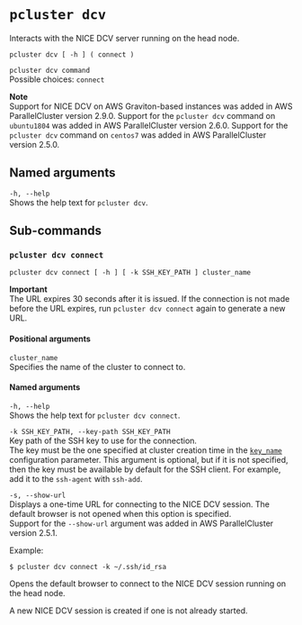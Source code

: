 # `pcluster dcv`<a name="pcluster.dcv"></a>

Interacts with the NICE DCV server running on the head node\.

```
pcluster dcv [ -h ] ( connect )
```

`pcluster dcv command`  
Possible choices: `connect`

**Note**  
Support for NICE DCV on AWS Graviton\-based instances was added in AWS ParallelCluster version 2\.9\.0\. Support for the `pcluster dcv` command on `ubuntu1804` was added in AWS ParallelCluster version 2\.6\.0\. Support for the `pcluster dcv` command on `centos7` was added in AWS ParallelCluster version 2\.5\.0\.

## Named arguments<a name="pcluster.dcv.namedarg"></a>

`-h, --help`  
Shows the help text for `pcluster dcv`\.

## Sub\-commands<a name="pcluster-dcv-subcommands"></a>

### `pcluster dcv connect`<a name="pcluster-dcv-connect"></a>

```
pcluster dcv connect [ -h ] [ -k SSH_KEY_PATH ] cluster_name
```

**Important**  
The URL expires 30 seconds after it is issued\. If the connection is not made before the URL expires, run `pcluster dcv connect` again to generate a new URL\.

#### Positional arguments<a name="pcluster.dcv.connect.arg"></a>

`cluster_name`  
Specifies the name of the cluster to connect to\.

#### Named arguments<a name="pcluster.dcv.connect.namedarg"></a>

`-h, --help`  
Shows the help text for `pcluster dcv connect`\.

`-k SSH_KEY_PATH, --key-path SSH_KEY_PATH`  
Key path of the SSH key to use for the connection\.  
The key must be the one specified at cluster creation time in the [`key_name`](cluster-definition.md#key-name) configuration parameter\. This argument is optional, but if it is not specified, then the key must be available by default for the SSH client\. For example, add it to the `ssh-agent` with `ssh-add`\.

`-s, --show-url`  
Displays a one\-time URL for connecting to the NICE DCV session\. The default browser is not opened when this option is specified\.  
Support for the `--show-url` argument was added in AWS ParallelCluster version 2\.5\.1\.

Example:

```
$ pcluster dcv connect -k ~/.ssh/id_rsa
```

Opens the default browser to connect to the NICE DCV session running on the head node\.

A new NICE DCV session is created if one is not already started\.